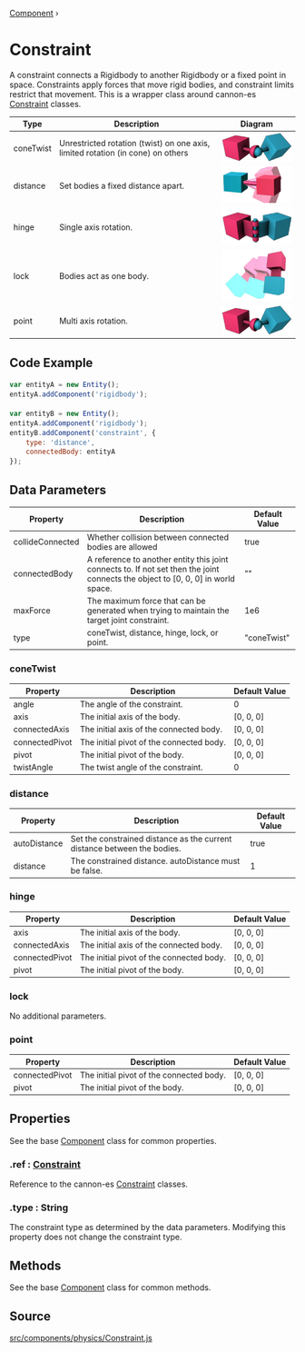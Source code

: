 [Component](api/core/Component) ›

# Constraint
A constraint connects a Rigidbody to another Rigidbody or a fixed point in space. Constraints apply forces that move rigid bodies, and constraint limits restrict that movement. This is a wrapper class around cannon-es [Constraint](https://raw.githack.com/pmndrs/cannon-es/typedoc2/docs/classes/constraint.html) classes.

| Type      | Description                                                                     | Diagram                         |
|-----------|---------------------------------------------------------------------------------|---------------------------------|
| coneTwist | Unrestricted rotation (twist) on one axis, limited rotation (in cone) on others | ![coneTwist](img/point.png)     |
| distance  | Set bodies a fixed distance apart.                                              | ![distance](img/distance.png)   |
| hinge     | Single axis rotation.                                                           | ![hinge](img/hinge.png)         |
| lock      | Bodies act as one body.                                                         | ![lock](img/lock.png)           |
| point     | Multi axis rotation.                                                            | ![point](img/point.png)         |

## Code Example

```javascript
var entityA = new Entity();
entityA.addComponent('rigidbody');

var entityB = new Entity();
entityA.addComponent('rigidbody');
entityB.addComponent('constraint', {
	type: 'distance',
	connectedBody: entityA
});
```

## Data Parameters

| Property         | Description                                                                                                                      | Default Value |
|------------------|----------------------------------------------------------------------------------------------------------------------------------|---------------|
| collideConnected | Whether collision between connected bodies are allowed                                                                           | true          |
| connectedBody    | A reference to another entity this joint connects to. If not set then the joint connects the object to [0, 0, 0] in world space. | ""            |
| maxForce         | The maximum force that can be generated when trying to maintain the target joint constraint.                                     | 1e6           |
| type             | coneTwist, distance, hinge, lock, or point.                                                                                      | "coneTwist"   |

### coneTwist

| Property       | Description                              | Default Value |
|----------------|------------------------------------------|---------------|
| angle          | The angle of the constraint.             | 0             |
| axis           | The initial axis of the body.            | [0, 0, 0]     |
| connectedAxis  | The initial axis of the connected body.  | [0, 0, 0]     |
| connectedPivot | The initial pivot of the connected body. | [0, 0, 0]     |
| pivot          | The initial pivot of the body.           | [0, 0, 0]     |
| twistAngle     | The twist angle of the constraint.       | 0             |

### distance

| Property     | Description                                                              | Default Value |
|--------------|--------------------------------------------------------------------------|---------------|
| autoDistance | Set the constrained distance as the current distance between the bodies. | true          |
| distance     | The constrained distance. autoDistance must be false.                    | 1             |

### hinge

| Property       | Description                              | Default Value |
|----------------|------------------------------------------|---------------|
| axis           | The initial axis of the body.            | [0, 0, 0]     |
| connectedAxis  | The initial axis of the connected body.  | [0, 0, 0]     |
| connectedPivot | The initial pivot of the connected body. | [0, 0, 0]     |
| pivot          | The initial pivot of the body.           | [0, 0, 0]     |

### lock

No additional parameters.

### point

| Property       | Description                              | Default Value |
|----------------|------------------------------------------|---------------|
| connectedPivot | The initial pivot of the connected body. | [0, 0, 0]     |
| pivot          | The initial pivot of the body.           | [0, 0, 0]     |

## Properties

See the base [Component](api/core/Component) class for common properties.

### .<a>ref</a> : <span class="param">[Constraint](https://raw.githack.com/pmndrs/cannon-es/typedoc2/docs/classes/constraint.html)</span>
Reference to the cannon-es [Constraint](https://raw.githack.com/pmndrs/cannon-es/typedoc2/docs/classes/constraint.html) classes.

### .<a>type</a> : <span class="param">String</span>
The constraint type as determined by the data parameters. Modifying this property does not change the constraint type.

## Methods

See the base [Component](api/core/Component) class for common methods.

## Source
[src/components/physics/Constraint.js](https://github.com/Cloud9c/taro/blob/master/src/components/physics/Constraint.js)